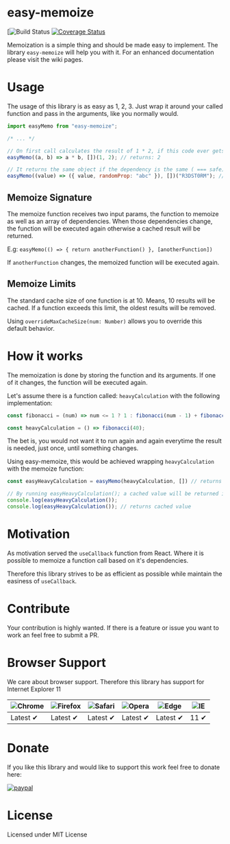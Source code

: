 # easy-memoize
[![Build Status](https://github.com/R3DST0RM/easy-memoize/actions/workflows/build.yml/badge.svg?branch=master)
[![Coverage Status](https://coveralls.io/repos/github/R3DST0RM/easy-memoize/badge.svg?branch=master)](https://coveralls.io/github/R3DST0RM/easy-memoize?branch=master)

Memoization is a simple thing and should be made easy to implement. The library `easy-memoize` will help you with it.
For an enhanced documentation please visit the wiki pages.

# Usage

The usage of this library is as easy as 1, 2, 3.
Just wrap it around your called function and pass in the arguments, like you normally would.

```javascript
import easyMemo from "easy-memoize";

/* ... */

// On first call calculates the result of 1 * 2, if this code ever gets called again, the cached result will be returned.
easyMemo((a, b) => a * b, [])(1, 2); // returns: 2

// It returns the same object if the dependency is the same ( === safe)
easyMemo((value) => ({ value, randomProp: "abc" }), [])("R3DST0RM"); // returns: { value: "R3DST0RM", randomProp: "abc" }
```

## Memoize Signature

The memoize function receives two input params, the function to memoize as well as an array of dependencies. When those dependencies change,
the function will be executed again otherwise a cached result will be returned.

E.g: `easyMemo(() => { return anotherFunction() }, [anotherFunction])`

If `anotherFunction` changes, the memoized function will be executed again.

## Memoize Limits

The standard cache size of one function is at 10. Means, 10 results will be cached. 
If a function exceeds this limit, the oldest results will be removed.

Using `overrideMaxCacheSize(num: Number)` allows you to override this default behavior.

# How it works

The memoization is done by storing the function and its arguments. If one of it changes, the function will be executed again.

Let's assume there is a function called: `heavyCalculation` with the following implementation:

```javascript
const fibonacci = (num) => num <= 1 ? 1 : fibonacci(num - 1) + fibonacci(num - 2);

const heavyCalculation = () => fibonacci(40);
```

The bet is, you would not want it to run again and again everytime the result is needed, just once, until something changes.

Using easy-memoize, this would be achieved wrapping `heavyCalculation` with the memoize function:

```javascript
const easyHeavyCalculation = easyMemo(heavyCalculation, []) // returns a new memoized function

// By running easyHeavyCalculation(); a cached value will be returned if it gets executed a second time
console.log(easyHeavyCalculation());
console.log(easyHeavyCalculation()); // returns cached value
```

# Motivation

As motivation served the `useCallback` function from React.
Where it is possible to memoize a function call based on it's dependencies.

Therefore this library strives to be as efficient as possible while maintain the easiness of `useCallback`.

# Contribute

Your contribution is highly wanted. If there is a feature or issue you want to work an feel free to submit a PR.

# Browser Support

We care about browser support. Therefore this library has support for Internet Explorer 11

![Chrome](https://raw.github.com/alrra/browser-logos/master/src/chrome/chrome_48x48.png) | ![Firefox](https://raw.github.com/alrra/browser-logos/master/src/firefox/firefox_48x48.png) | ![Safari](https://raw.github.com/alrra/browser-logos/master/src/safari/safari_48x48.png) | ![Opera](https://raw.github.com/alrra/browser-logos/master/src/opera/opera_48x48.png) | ![Edge](https://raw.github.com/alrra/browser-logos/master/src/edge/edge_48x48.png) | ![IE](https://raw.github.com/alrra/browser-logos/master/src/archive/internet-explorer_9-11/internet-explorer_9-11_48x48.png) |
--- | --- | --- | --- | --- | --- |
Latest ✔ | Latest ✔ | Latest ✔ | Latest ✔ | Latest ✔ | 11 ✔ |

# Donate

If you like this library and would like to support this work feel free to donate here:

[![paypal](https://www.paypalobjects.com/en_US/DK/i/btn/btn_donateCC_LG.gif)](https://www.paypal.com/cgi-bin/webscr?cmd=_donations&business=dominik.schwarzbauer%40googlemail.com)

# License

Licensed under MIT License
